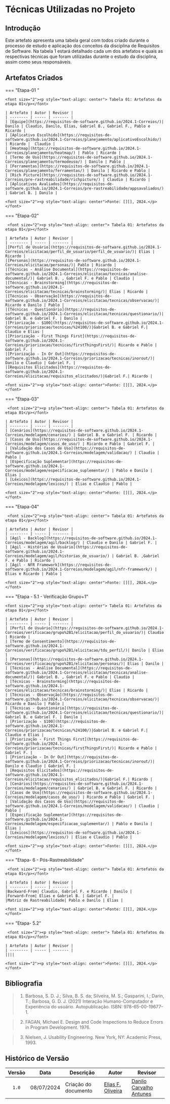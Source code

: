 # Técnicas Utilizadas no Projeto

## Introdução
Este artefato apresenta uma tabela geral com todos criado durante o processo de estudo e aplicação dos conceitos da disciplina de Requisitos de Software. Na tabela 1 estará detalhado cada um dos artefatos e quais as respectivas técnicas que foram utilizadas durante o estudo da disciplina, assim como seus responsáveis.

## Artefatos Criados

=== "Etapa-01 "

    <font size="2"><p style="text-align: center"> Tabela 01: Artefatos da etapa 01</p></font>

    | Artefato | Autor | Revisor |
    | -------- | ----- | ------- |
    | [Equipe](https://requisitos-de-software.github.io/2024.1-Correios/)| Danilo | Claudio, Danilo, Elias, Gabriel B., Gabriel F., Pablo e Ricardo |
    | [Aplicativo Escolhido](https://requisitos-de-software.github.io/2024.1-Correios/planejamento/aplicativoEscolhido/) | Ricardo |  Claudio |
    | [Heatmap](https://requisitos-de-software.github.io/2024.1-Correios/planejamento/heatmap/) | Pablo | Ricardo |
    | [Termo de Uso](https://requisitos-de-software.github.io/2024.1-Correios/planejamento/termodeuso/) | Danilo | Pablo |
    | [Ferramentas](https://requisitos-de-software.github.io/2024.1-Correios/planejamento/ferramentas/) | Danilo | Ricardo e Pablo |
    | [Rich Picture](https://requisitos-de-software.github.io/2024.1-Correios/pre-rastreabilidade/richpicture/) | Claudio | Ricardo |
    | [Aplicativos Avaliados](https://requisitos-de-software.github.io/2024.1-Correios/pre-rastreabilidade/appsavaliados/) | Gabriel B. | Danilo |

    <font size="2"><p style="text-align: center">Fonte: [][], 2024.</p></font>

=== "Etapa-02"

     <font size="2"><p style="text-align: center"> Tabela 01: Artefatos da etapa 01</p></font>

    | Artefato | Autor | Revisor |
    | -------- | ----- | ------- |
    |[Perfil de Usuário](https://requisitos-de-software.github.io/2024.1-Correios/elicitacao/perfil_de_usuario/perfil_de_usuario/)| Elias | Ricardo |
    |[Personas](https://requisitos-de-software.github.io/2024.1-Correios/elicitacao/personas/)| Pablo | Ricardo |
    |[Técnicas - Análise Documental](https://requisitos-de-software.github.io/2024.1-Correios/elicitacao/tecnicas/analise-documental/)| Gabriel B. , Gabriel F. e Pablo | Claudio |
    |[Técnicas - Brainstorming](https://requisitos-de-software.github.io/2024.1-Correios/elicitacao/tecnicas/brainstorming/)| Elias | Ricardo |
    |[Técnicas - Observação](https://requisitos-de-software.github.io/2024.1-Correios/elicitacao/tecnicas/observacao/)| Ricardo e Danilo | Pablo |
    |[Técnicas - Questionário](https://requisitos-de-software.github.io/2024.1-Correios/elicitacao/tecnicas/questionario/)| Gabriel B. e Gabriel F. | Danilo |
    |[Priorização - $100](https://requisitos-de-software.github.io/2024.1-Correios/priorizacao/tecnicas/%24100/)|Gabriel B. e Gabriel F.| Claudio e Elias |
    |[Priorização - First Things First](https://requisitos-de-software.github.io/2024.1-Correios/priorizacao/tecnicas/firstThingsFirst/)| Ricardo e Pablo | Gabriel F. |
    |[Priorização - In Or Out](https://requisitos-de-software.github.io/2024.1-Correios/priorizacao/tecnicas/inorout/)| Danilo e Claudio | Gabriel F. |
    |[Requisitos Elicitados](https://requisitos-de-software.github.io/2024.1-Correios/elicitacao/requisitos_elicitados/)|Gabriel F.| Ricardo |
    
    <font size="2"><p style="text-align: center">Fonte: [][], 2024.</p></font>    

=== "Etapa-03"

     <font size="2"><p style="text-align: center"> Tabela 01: Artefatos da etapa 01</p></font>

    | Artefato | Autor | Revisor |
    | -------- | ----- | ------- |
    | [Cenários](https://requisitos-de-software.github.io/2024.1-Correios/modelagem/cenarios/) | Gabriel B. e Gabriel F. | Ricardo |
    | [Casos de Uso](https://requisitos-de-software.github.io/2024.1-Correios/modelagem/casos_de_uso/) | Ricardo e Pablo | Gabriel F. |
    | [Validação dos Casos de Uso](https://requisitos-de-software.github.io/2024.1-Correios/modelagem/validacao/) | Claudio | Pablo |
    | [Especificação Suplementar](https://requisitos-de-software.github.io/2024.1-Correios/modelagem/especificacao_suplementar/) | Pablo e Danilo | Elias |
    | [Léxicos](https://requisitos-de-software.github.io/2024.1-Correios/modelagem/lexicos/) | Elias e Claudio | Pablo |

    <font size="2"><p style="text-align: center">Fonte: [][], 2024.</p></font>

=== "Etapa-04"

     <font size="2"><p style="text-align: center"> Tabela 01: Artefatos da etapa 01</p></font>

    | Artefato | Autor | Revisor |
    | -------- | ----- | ------- |
    | [Ágil - Backlog](https://requisitos-de-software.github.io/2024.1-Correios/modelagem/agil/backlog/) | Claudio e Danilo | Gabriel F. |
    | [Ágil - Histórias de Usuário](https://requisitos-de-software.github.io/2024.1-Correios/modelagem/agil/historias_de_usuario/) | Gabriel B. ,Gabriel F. e Pablo | Ricardo |
    | [Ágil - NFR Framework](https://requisitos-de-software.github.io/2024.1-Correios/modelagem/agil/nfr-framework/) | Elias e Ricardo | Pablo |

    <font size="2"><p style="text-align: center">Fonte: [][], 2024.</p></font>

=== "Etapa - 5.1 - Verificação Grupo+1"

    <font size="2"><p style="text-align: center"> Tabela 01: Artefatos da etapa 01</p></font>

    | Artefato | Autor | Revisor |
    | -------- | ----- | ------- |
    | [Perfil de Usuário](https://requisitos-de-software.github.io/2024.1-Correios/verificacao/grupo%2B1/elicitacao/perfil_do_usuario/)| Claudio | Ricardo |
    | [Termo de Consentimento](https://requisitos-de-software.github.io/2024.1-Correios/verificacao/grupo%2B1/elicitacao/tdu_perfil/)| Danilo | Elias |
    | [Personas](https://requisitos-de-software.github.io/2024.1-Correios/verificacao/grupo%2B1/elicitacao/personas/)| Elias | Danilo |
    | [Técnicas - Análise Documental](https://requisitos-de-software.github.io/2024.1-Correios/elicitacao/tecnicas/analise-documental/)| Gabriel B. , Gabriel F. e Pablo | Claudio |
    | [Técnicas - Brainstorming](https://requisitos-de-software.github.io/2024.1-Correios/elicitacao/tecnicas/brainstorming/)| Elias | Ricardo |
    | [Técnicas - Observação](https://requisitos-de-software.github.io/2024.1-Correios/elicitacao/tecnicas/observacao/)| Ricardo e Danilo | Pablo |
    | [Técnicas - Questionário](https://requisitos-de-software.github.io/2024.1-Correios/elicitacao/tecnicas/questionario/)| Gabriel B. e Gabriel F. | Danilo |
    | [Priorização - $100](https://requisitos-de-software.github.io/2024.1-Correios/priorizacao/tecnicas/%24100/)|Gabriel B. e Gabriel F.| Claudio e Elias |
    | [Priorização - First Things First](https://requisitos-de-software.github.io/2024.1-Correios/priorizacao/tecnicas/firstThingsFirst/)| Ricardo e Pablo | Gabriel F. |
    | [Priorização - In Or Out](https://requisitos-de-software.github.io/2024.1-Correios/priorizacao/tecnicas/inorout/)| Danilo e Claudio | Gabriel F. |
    | [Requisitos Elicitados](https://requisitos-de-software.github.io/2024.1-Correios/elicitacao/requisitos_elicitados/)|Gabriel F.| Ricardo |
    | [Cenários](https://requisitos-de-software.github.io/2024.1-Correios/modelagem/cenarios/) | Gabriel B. e Gabriel F. | Ricardo |
    | [Casos de Uso](https://requisitos-de-software.github.io/2024.1-Correios/modelagem/casos_de_uso/) | Ricardo e Pablo | Gabriel F. |
    | [Validação dos Casos de Uso](https://requisitos-de-software.github.io/2024.1-Correios/modelagem/validacao/) | Claudio | Pablo |
    | [Especificação Suplementar](https://requisitos-de-software.github.io/2024.1-Correios/modelagem/especificacao_suplementar/) | Pablo e Danilo | Elias |
    | [Léxicos](https://requisitos-de-software.github.io/2024.1-Correios/modelagem/lexicos/) | Elias e Claudio | Pablo |

    <font size="2"><p style="text-align: center">Fonte: [][], 2024.</p></font>

=== "Etapa- 6 - Pós-Rastreabilidade"

     <font size="2"><p style="text-align: center"> Tabela 01: Artefatos da etapa 01</p></font>

    | Artefato | Autor | Revisor |
    | -------- | ----- | ------- |
    |Backward-From| Claudio, Gabriel F. e Ricardo | Danilo |
    |Forward-From| Elias e Gabriel B. | Gabriel F. |
    |Matriz de Rastreabilidade| Pablo e Danilo | Elias |

    <font size="2"><p style="text-align: center">Fonte: [][], 2024.</p></font>

=== "Etapa- 5.2"

     <font size="2"><p style="text-align: center"> Tabela 01: Artefatos da etapa 01</p></font>

    | Artefato | Autor | Revisor |
    | -------- | ----- | ------- |
    ||||

    <font size="2"><p style="text-align: center">Fonte: [][], 2024.</p></font>

## Bibliografia

> 1. Barbosa, S. D. J.; Silva, B. S. da; Silveira, M. S.; Gasparini, I.; Darin, T.; Barbosa, G. D. J. (2021) Interação Humano-Computador e Experiência do usuário. Autopublicação. ISBN: 978-65-00-19677-1.

> 2. FAGAN, Michael E. Design and Code Inspections to Reduce Errors in Program Development. 1976.

> 3. Nielsen, J. Usability Engineering. New York, NY: Academic Press, 1993.

## Histórico de Versão

| Versão | Data | Descrição | Autor | Revisor |
| :----: | :--: | --------- | ----- | ------- | 
| `1.0`  | 08/07/2024 | Criação do documento | [Elias F. Oliveira][EliasGH]  | [Danilo Carvalho Antunes](https://github.com/Danilo-Carvalho-Antunes) |

[ClaudioGH]: https://github.com/claudiohsc
[EliasGH]: https://github.com/EliasOliver21
[GabrielBGH]: https://github.com/Bertolazi
[GabrielFGH]: https://github.com/MMcLovin
[PabloGH]: https://github.com/pabloheika
[RicardoGH]: https://www.github.com/avmricardo
[DaniloGH]: https://github.com/Danilo-Carvalho-Antunes